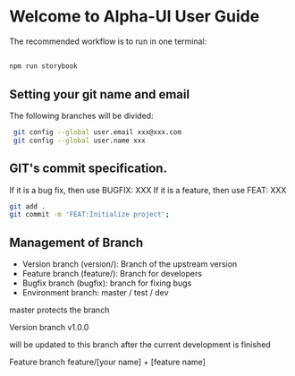 # Welcome to Alpha-UI User Guide

The recommended workflow is to run in one terminal:
## 
```bash
npm run storybook
```

## Setting your git name and email
The following branches will be divided:

```bash
 git config --global user.email xxx@xxx.com 
 git config --global user.name xxx
```

## GIT's commit specification.

If it is a bug fix, then use BUGFIX: XXX
If it is a feature, then use FEAT: XXX
```bash
git add .
git commit -m 'FEAT:Initialize project';
```

## Management of Branch
- Version branch (version/): Branch of the upstream version
- Feature branch (feature/): Branch for developers
- Bugfix branch (bugfix): branch for fixing bugs
- Environment branch: master / test / dev 

master protects the branch

Version branch v1.0.0

will be updated to this branch after the current development is finished

Feature branch feature/[your name] + [feature name]
